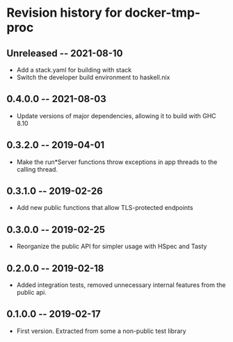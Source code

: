 # Revision history for docker-tmp-proc

## Unreleased -- 2021-08-10

* Add a stack.yaml for building with stack
* Switch the developer build environment to haskell.nix

## 0.4.0.0 -- 2021-08-03

* Update versions of major dependencies, allowing it to build with GHC 8.10

## 0.3.2.0 -- 2019-04-01

* Make the run*Server functions throw exceptions in app threads to the calling
  thread.

## 0.3.1.0 -- 2019-02-26

* Add new public functions that allow TLS-protected endpoints

## 0.3.0.0 -- 2019-02-25

* Reorganize the public API for simpler usage with HSpec and Tasty


## 0.2.0.0 -- 2019-02-18

* Added integration tests, removed unnecessary internal features from the public
  api.

## 0.1.0.0 -- 2019-02-17

* First version. Extracted from some a non-public test library
